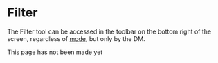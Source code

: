 # Filter

The Filter tool can be accessed in the toolbar on the bottom right of the screen, regardless of [mode](/docs/tools-overview/#tools-and-modes), but only by the DM.

This page has not been made yet
